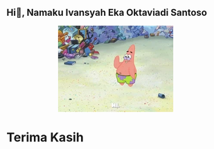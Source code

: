 ## Hi👋, Namaku Ivansyah Eka Oktaviadi Santoso


<div align = "center" style = "width: 100%;">
  
  ![](https://github.com/I4annet/I4annet/blob/main/asset/hi.gif)

</div>

# Terima Kasih
<!--
**I4annet/I4annet** is a ✨ _special_ ✨ repository because its `README.md` (this file) appears on your GitHub profile.

Here are some ideas to get you started:

- 🔭 I’m currently working on ...
- 🌱 I’m currently learning ...
- 👯 I’m looking to collaborate on ...
- 🤔 I’m looking for help with ...
- 💬 Ask me about ...
- 📫 How to reach me: ...
- 😄 Pronouns: ...
- ⚡ Fun fact: ...
-->
